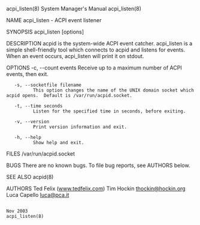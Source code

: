 acpi_listen(8)                                                                                                                                  System Manager's Manual                                                                                                                                  acpi_listen(8)

NAME
       acpi_listen - ACPI event listener

SYNOPSIS
       acpi_listen [options]

DESCRIPTION
       acpid is the system-wide ACPI event catcher.  acpi_listen is a simple shell-friendly tool which connects to acpid and listens for events.  When an event occurs, acpi_listen will print it on stdout.

OPTIONS
       -c, --count events
              Receive up to a maximum number of ACPI events, then exit.

       -s, --socketfile filename
              This option changes the name of the UNIX domain socket which acpid opens.  Default is /var/run/acpid.socket.

       -t, --time seconds
              Listen for the specified time in seconds, before exiting.

       -v, --version
              Print version information and exit.

       -h, --help
              Show help and exit.

FILES
       /var/run/acpid.socket

BUGS
       There are no known bugs.  To file bug reports, see AUTHORS below.

SEE ALSO
       acpid(8)

AUTHORS
       Ted Felix (www.tedfelix.com)
       Tim Hockin <thockin@hockin.org>
       Luca Capello <luca@pca.it>

                                                                                                                                                        Nov 2003                                                                                                                                         acpi_listen(8)
